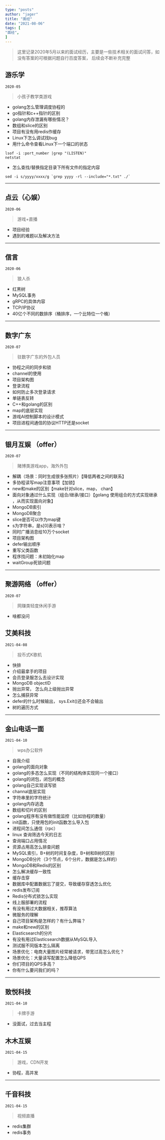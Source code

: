 ```yaml
---
type: "posts"
author: "jager"
title: "面经"
date: "2021-08-06"
tags: [
"面经",
]
---
```


> 这里记录2020年5月以来的面试经历，主要是一些技术相关的面试问答，如没有答案的可根据问题自行百度答案，
> 后续会不断补充完整

<!--more-->

## **游乐学**
``2020-05``
> 小孩子教学类游戏

+ golang怎么管理调度协程的
+ go指针和c++指针的区别
+ golang内存泄漏有哪些情况？
+ 数组和slice的区别
+ 项目有没有用redis作缓存
+ Linux下怎么调试找bug
+ 用什么命令查看Linux下一个端口的状态
```
lsof -i :port_number |grep "(LISTEN)"
netstat
```
+ 怎么查找/替换指定目录下所有文件的指定内容
```
sed -i s/yyyy/xxxx/g `grep yyyy -rl --include="*.txt" ./`
```

---

## **点云（心娱）**
``2020-06``
> 游戏+直播

+ 项目经验
+ 遇到的难题以及解决方法

---

## **信言**
``2020-06``
> 狼人杀

+ 红黑树
+ MySQL事务
+ gRPC的具体内容
+ TCP/IP协议
+ 40亿个不同的数排序（桶排序，一个比特位一个桶）

---

## **数字广东**
``2020-07``
> 驻数字广东的外包人员

+ 协程之间的同步和锁
+ channel的使用
+ 项目架构图
+ 登录流程
+ 如何防止多次登录请求
+ 单链表反转
+ C++和golang的区别
+ map的底层实现
+ 游戏AI控制脚本的设计模式
+ 项目进程间通信的协议HTTP还是socket

---

## **银月互娱** （offer）
``2020-07``
> 赌博类游戏app，海外外包
+ 解耦（场景：同时生成很多张照片）【降低两者之间的联系】
+ 多协程读写map注意事项【加锁】
+ new和make的区别【make针对slice，map， chan】
+ 面向对象通过什么实现（组合/继承/接口）【golang 使用组合的方式实现继承 ，从而实现面向对象】
+ MongoDB索引
+ MongoDB聚合
+ slice是否可以作为map键
+ s为字符串，是s[0]表示啥？
+ 同时广播消息给10万个socket
+ 项目架构图
+ defer输出顺序
+ 重写父类函数
+ 程序找问题：未初始化map
+ waitGroup死锁问题

--- 

## **聚游网络** （offer）
``2020-07``
> 网赚类轻度休闲手游
+ 啥都没问


## **艾美科技**
``2021-04-08``
> 投币式K歌机

+ 快排
+ 介绍最拿手的项目
+ 会员登录服怎么去设计实现
+ MongoDB objectID
+ 抛出异常， 怎么向上级抛出异常
+ 怎么捕获异常
+ defer的什么时候输出， sys.Exit()还会不会输出
+ 树的遍历方式

---

## **金山电话一面**
``2021-04-10``
> wps办公软件

+ 自我介绍
+ golang的面向对象
+ golang的多态怎么实现（不同的结构体实现同一个接口）
+ golang的闭包，闭包的概念
+ golang自己实现读写锁
+ channal底层实现
+ 字符串里的字符统计
+ golang内存逃逸
+ 数组和切片的区别
+ golang程序有没有做性能监控（比如协程的数量）
+ init函数，只使用包的init函数怎么导入包
+ 进程间怎么通信（rpc）
+ linux 查询筛选今天的日志
+ 查询端口占用情况
+ 资源占用高怎么排查问题
+ MySQL索引，B+树的时间复杂度，B+树和B树的区别
+ MongoDB分片（3个节点，6个分片，数据是怎么样的）
+ MongoDB和Redis的区别
+ 怎么解决缓存一致性
+ 缓存击穿
+ 数据库中配置数据忘了提交，导致缓存穿透怎么优化
+ redis发布订阅
+ Redis分布式锁怎么实现
+ 线上服部署的流程
+ 有没有用过大数据相关，推荐算法
+ 微服务的理解
+ 自己项目架构是怎样的？有什么弊端？
+ make和new的区别
+ Elasticsearch的分片
+ 有没有用过Elasticsearch数据从MySQL导入
+ 测试服不同版本怎么隔离
+ 场景优化：电商大量图片经常被请求，带宽过高怎么优化？
+ 场景优化：大量读写配置怎么降低QPS
+ 你们项目的QPS多高？
+ 你有什么要问我们的吗？

---

## **致悦科技**
``2021-04-10``
> 卡牌手游

+ 没面试，过去当主程

## **木木互娱**
``2021-04-15``
> 游戏，CDN开发

+ 协程，高并发

---

## **千音科技** 
``2021-04-15``
> 视频直播

+ redis集群
+ redis事务